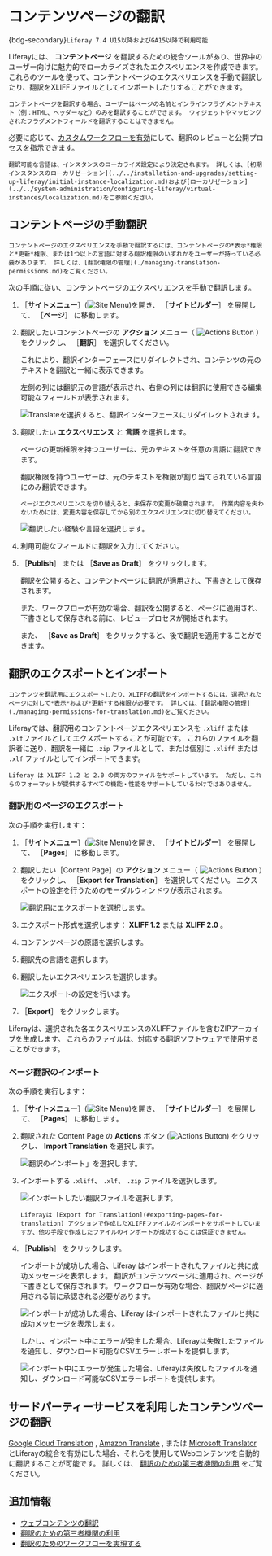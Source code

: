 # コンテンツページの翻訳

{bdg-secondary}`Liferay 7.4 U15以降およびGA15以降で利用可能`

Liferayには、 **コンテントページ** を翻訳するための統合ツールがあり、世界中のユーザー向けに魅力的でローカライズされたエクスペリエンスを作成できます。 これらのツールを使って、コンテントページのエクスペリエンスを手動で翻訳したり、翻訳をXLIFFファイルとしてインポートしたりすることができます。

```{important}
コンテントページを翻訳する場合、ユーザーはページの名前とインラインフラグメントテキスト（例：HTML、ヘッダーなど）のみを翻訳することができます。 ウィジェットやマッピングされたフラグメントフィールドを翻訳することはできません。
```

必要に応じて、[カスタムワークフローを有効](./enabling-workflows-for-translations.md)にして、翻訳のレビューと公開プロセスを指示できます。

```{note}
翻訳可能な言語は、インスタンスのローカライズ設定により決定されます。 詳しくは、[初期インスタンスのローカリゼーション](../../installation-and-upgrades/setting-up-liferay/initial-instance-localization.md)および[ローカリゼーション](../../system-administration/configuring-liferay/virtual-instances/localization.md)をご参照ください。
```

## コンテントページの手動翻訳

```{note}
コンテントページのエクスペリエンスを手動で翻訳するには、コンテントページの*表示*権限と*更新*権限、または1つ以上の言語に対する翻訳権限のいずれかをユーザーが持っている必要があります。 詳しくは、[翻訳権限の管理](./managing-translation-permissions.md)をご覧ください。
```

次の手順に従い、コンテントページのエクスペリエンスを手動で翻訳します。

1. ［**サイトメニュー**］(![Site Menu](../../images/icon-product-menu.png))を開き、 ［**サイトビルダー**］ を展開して、 ［**ページ**］ に移動します。

1. 翻訳したいコンテントページの **アクション** メニュー（ ![Actions Button](../../images/icon-actions.png) ）をクリックし、 ［**翻訳**］ を選択してください。

   これにより、翻訳インターフェースにリダイレクトされ、コンテンツの元のテキストを翻訳と一緒に表示できます。

   左側の列には翻訳元の言語が表示され、右側の列には翻訳に使用できる編集可能なフィールドが表示されます。

   ![Translateを選択すると、翻訳インターフェースにリダイレクトされます。](./translating-content-pages/images/01.png)

1. 翻訳したい **エクスペリエンス** と **言語** を選択します。

   ページの更新権限を持つユーザーは、元のテキストを任意の言語に翻訳できます。

   翻訳権限を持つユーザーは、元のテキストを権限が割り当てられている言語にのみ翻訳できます。

   ```{important}
   ページエクスペリエンスを切り替えると、未保存の変更が破棄されます。 作業内容を失わないためには、変更内容を保存してから別のエクスペリエンスに切り替えてください。
   ```

   ![翻訳したい経験や言語を選択します。](./translating-content-pages/images/02.png)

1. 利用可能なフィールドに翻訳を入力してください。

1. ［**Publish**］ または ［**Save as Draft**］ をクリックします。

   翻訳を公開すると、コンテントページに翻訳が適用され、下書きとして保存されます。

   また、ワークフローが有効な場合、翻訳を公開すると、ページに適用され、下書きとして保存される前に、レビュープロセスが開始されます。

   また、 ［**Save as Draft**］ をクリックすると、後で翻訳を適用することができます。

## 翻訳のエクスポートとインポート

```{note}
コンテンツを翻訳用にエクスポートしたり、XLIFFの翻訳をインポートするには、選択されたページに対して*表示*および*更新*する権限が必要です。 詳しくは、[翻訳権限の管理](./managing-permissions-for-translation.md)をご覧ください。
```

Liferayでは、翻訳用のコンテントページエクスペリエンスを `.xliff` または `.xlf`ファイルとしてエクスポートすることが可能です。 これらのファイルを翻訳者に送り、翻訳を一緒に `.zip` ファイルとして、または個別に `.xliff` または `.xlf` ファイルとしてインポートできます。

```{important}
Liferay は XLIFF 1.2 と 2.0 の両方のファイルをサポートしています。 ただし、これらのフォーマットが提供するすべての機能・性能をサポートしているわけではありません。
```

### 翻訳用のページのエクスポート

次の手順を実行します：

1. ［**サイトメニュー**］(![Site Menu](../../images/icon-product-menu.png))を開き、 ［**サイトビルダー**］ を展開して、 ［**Pages**］ に移動します。

1. 翻訳したい［Content Page］の **アクション** メニュー（ ![Actions Button](../../images/icon-actions.png) ）をクリックし、 ［**Export for Translation**］ を選択してください。 エクスポートの設定を行うためのモーダルウィンドウが表示されます。

   ![翻訳用にエクスポートを選択します。](./translating-content-pages/images/03.png)

1. エクスポート形式を選択します： **XLIFF 1.2** または **XLIFF 2.0** 。

1. コンテンツページの原語を選択します。

1. 翻訳先の言語を選択します。

1. 翻訳したいエクスペリエンスを選択します。

   ![エクスポートの設定を行います。](./translating-content-pages/images/04.png)

1. ［**Export**］ をクリックします。

Liferayは、選択された各エクスペリエンスのXLIFFファイルを含むZIPアーカイブを生成します。 これらのファイルは、対応する翻訳ソフトウェアで使用することができます。

### ページ翻訳のインポート

次の手順を実行します：

1. ［**サイトメニュー**］(![Site Menu](../../images/icon-product-menu.png))を開き、 ［**サイトビルダー**］ を展開して、 ［**Pages**］ に移動します。

1. 翻訳された Content Page の **Actions** ボタン (![Actions Button](../../images/icon-actions.png)) をクリックし、 **Import Translation** を選択します。

   ![翻訳のインポート」を選択します。](./translating-content-pages/images/05.png)

1. インポートする `.xliff`、 `.xlf`、 `.zip` ファイルを選択します。

   ![インポートしたい翻訳ファイルを選択します。](./translating-content-pages/images/06.png)

   ```{important}
   Liferayは [Export for Translation](#exporting-pages-for-translation) アクションで作成したXLIFFファイルのインポートをサポートしていますが、他の手段で作成したファイルのインポートが成功することは保証できません。
   ```

1. ［**Publish**］ をクリックします。

   インポートが成功した場合、Liferay はインポートされたファイルと共に成功メッセージを表示します。 翻訳がコンテンツページに適用され、ページが下書きとして保存されます。 ワークフローが有効な場合、翻訳がページに適用される前に承認される必要があります。

   ![インポートが成功した場合、Liferay はインポートされたファイルと共に成功メッセージを表示します。](./translating-content-pages/images/07.png)

   しかし、インポート中にエラーが発生した場合、Liferayは失敗したファイルを通知し、ダウンロード可能なCSVエラーレポートを提供します。

   ![インポート中にエラーが発生した場合、Liferayは失敗したファイルを通知し、ダウンロード可能なCSVエラーレポートを提供します。](./translating-content-pages/images/08.png)

## サードパーティーサービスを利用したコンテンツページの翻訳

[Google Cloud Translation](./using-third-parties-for-translation.md#enabling-google-cloud-translation) , [Amazon Translate](./using-third-parties-for-translation.md#enabling-amazon-translate) , または [Microsoft Translator](./using-third-parties-for-translation.md#enabling-microsoft-translator) とLiferayの統合を有効にした場合、それらを使用してWebコンテンツを自動的に翻訳することが可能です。 詳しくは、 [翻訳のための第三者機関の利用](./using-third-parties-for-translation.md) をご覧ください。

## 追加情報

* [ウェブコンテンツの翻訳](./translating-web-content.md)
* [翻訳のための第三者機関の利用](./using-third-parties-for-translation.md)
* [翻訳のためのワークフローを実現する](./enabling-workflows-for-translations.md)
